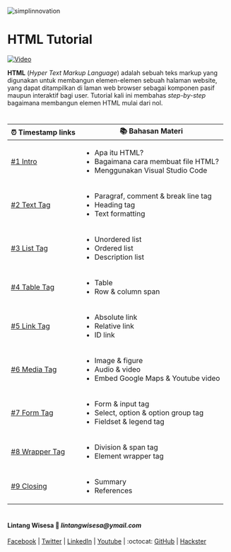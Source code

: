 ![simplinnovation](https://4.bp.blogspot.com/-f7YxPyqHAzY/WJ6VnkvE0SI/AAAAAAAADTQ/0tDQPTrVrtMAFT-q-1-3ktUQT5Il9FGdQCLcB/s350/simpLINnovation1a.png)

# __HTML Tutorial__

[![Video](https://img.youtube.com/vi/YRjvXsGtupg/0.jpg)](https://www.youtube.com/watch?v=YRjvXsGtupg)

__HTML__ (_Hyper Text Markup Language_) adalah sebuah teks markup yang digunakan untuk membangun elemen-elemen sebuah halaman website, yang dapat ditampilkan di laman web browser sebagai komponen pasif maupun interaktif bagi user. Tutorial kali ini membahas _step-by-step_ bagaimana membangun elemen HTML mulai dari nol.

#

⏰ Timestamp links | 📚 Bahasan Materi
---|---
[#1 Intro](https://youtu.be/YRjvXsGtupg?t=37) | <ul><li>Apa itu HTML?</li><li>Bagaimana cara membuat file HTML?</li><li>Menggunakan Visual Studio Code</li></ul>
[#2 Text Tag](https://youtu.be/YRjvXsGtupg?t=801) | <ul><li>Paragraf, comment & break line tag</li><li>Heading tag</li><li>Text formatting</li></ul>
[#3 List Tag](https://youtu.be/YRjvXsGtupg?t=1365) | <ul><li>Unordered list</li><li>Ordered list</li><li>Description list</li></ul>
[#4 Table Tag](https://youtu.be/YRjvXsGtupg?t=1972) | <ul><li>Table</li><li>Row & column span</li></ul>
[#5 Link Tag](https://youtu.be/YRjvXsGtupg?t=2679) | <ul><li>Absolute link</li><li>Relative link</li><li>ID link</li></ul>
[#6 Media Tag](https://youtu.be/YRjvXsGtupg?t=3593) | <ul><li>Image & figure</li><li>Audio & video</li><li>Embed Google Maps & Youtube video</li></ul>
[#7 Form Tag](https://youtu.be/YRjvXsGtupg?t=4657) | <ul><li>Form & input tag</li><li>Select, option & option group tag</li><li>Fieldset & legend tag</li></ul>
[#8 Wrapper Tag](https://youtu.be/YRjvXsGtupg?t=5939) | <ul><li>Division & span tag</li><li>Element wrapper tag</li></ul>
[#9 Closing](https://youtu.be/YRjvXsGtupg?t=6892) | <ul><li>Summary</li><li>References</li></ul>

#

#### Lintang Wisesa :love_letter: _lintangwisesa@ymail.com_

[Facebook](https://www.facebook.com/lintangbagus) | 
[Twitter](https://twitter.com/Lintang_Wisesa) |
[LinkedIn](https://www.linkedin.com/in/lintangwisesa/) |
[Youtube](https://www.youtube.com/user/lintangbagus) | 
:octocat: [GitHub](https://github.com/LintangWisesa) |
[Hackster](https://www.hackster.io/lintangwisesa)